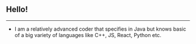 ## Hello!

---

- I am a relatively advanced coder that specifies in Java but knows basic of a big variety of languages like C++, JS, React, Python etc.
